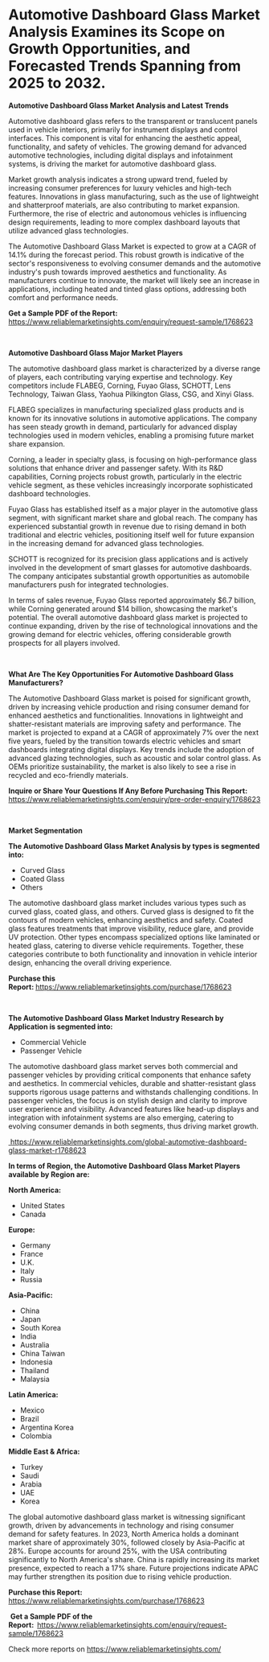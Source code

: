 <p><h1>Automotive Dashboard Glass Market Analysis Examines its Scope on Growth Opportunities, and Forecasted Trends Spanning from 2025 to 2032.</h1></p><p><strong>Automotive Dashboard Glass Market Analysis and Latest Trends</strong></p>
<p><p>Automotive dashboard glass refers to the transparent or translucent panels used in vehicle interiors, primarily for instrument displays and control interfaces. This component is vital for enhancing the aesthetic appeal, functionality, and safety of vehicles. The growing demand for advanced automotive technologies, including digital displays and infotainment systems, is driving the market for automotive dashboard glass. </p><p>Market growth analysis indicates a strong upward trend, fueled by increasing consumer preferences for luxury vehicles and high-tech features. Innovations in glass manufacturing, such as the use of lightweight and shatterproof materials, are also contributing to market expansion. Furthermore, the rise of electric and autonomous vehicles is influencing design requirements, leading to more complex dashboard layouts that utilize advanced glass technologies.</p><p>The Automotive Dashboard Glass Market is expected to grow at a CAGR of 14.1% during the forecast period. This robust growth is indicative of the sector's responsiveness to evolving consumer demands and the automotive industry's push towards improved aesthetics and functionality. As manufacturers continue to innovate, the market will likely see an increase in applications, including heated and tinted glass options, addressing both comfort and performance needs.</p></p>
<p><strong>Get a Sample PDF of the Report:&nbsp;</strong> <a href="https://www.reliablemarketinsights.com/enquiry/request-sample/1768623?utm_campaign=3037&utm_medium=2&utm_source=Github&utm_content=ia&utm_term=31032025&utm_id=automotive-dashboard-glass">https://www.reliablemarketinsights.com/enquiry/request-sample/1768623</a></p>
<p>&nbsp;</p>
<p><strong>Automotive Dashboard Glass Major Market Players</strong></p>
<p><p>The automotive dashboard glass market is characterized by a diverse range of players, each contributing varying expertise and technology. Key competitors include FLABEG, Corning, Fuyao Glass, SCHOTT, Lens Technology, Taiwan Glass, Yaohua Pilkington Glass, CSG, and Xinyi Glass.</p><p>FLABEG specializes in manufacturing specialized glass products and is known for its innovative solutions in automotive applications. The company has seen steady growth in demand, particularly for advanced display technologies used in modern vehicles, enabling a promising future market share expansion.</p><p>Corning, a leader in specialty glass, is focusing on high-performance glass solutions that enhance driver and passenger safety. With its R&D capabilities, Corning projects robust growth, particularly in the electric vehicle segment, as these vehicles increasingly incorporate sophisticated dashboard technologies.</p><p>Fuyao Glass has established itself as a major player in the automotive glass segment, with significant market share and global reach. The company has experienced substantial growth in revenue due to rising demand in both traditional and electric vehicles, positioning itself well for future expansion in the increasing demand for advanced glass technologies.</p><p>SCHOTT is recognized for its precision glass applications and is actively involved in the development of smart glasses for automotive dashboards. The company anticipates substantial growth opportunities as automobile manufacturers push for integrated technologies.</p><p>In terms of sales revenue, Fuyao Glass reported approximately $6.7 billion, while Corning generated around $14 billion, showcasing the market's potential. The overall automotive dashboard glass market is projected to continue expanding, driven by the rise of technological innovations and the growing demand for electric vehicles, offering considerable growth prospects for all players involved.</p></p>
<p>&nbsp;</p>
<p><strong>What Are The Key Opportunities For Automotive Dashboard Glass Manufacturers?</strong></p>
<p><p>The Automotive Dashboard Glass market is poised for significant growth, driven by increasing vehicle production and rising consumer demand for enhanced aesthetics and functionalities. Innovations in lightweight and shatter-resistant materials are improving safety and performance. The market is projected to expand at a CAGR of approximately 7% over the next five years, fueled by the transition towards electric vehicles and smart dashboards integrating digital displays. Key trends include the adoption of advanced glazing technologies, such as acoustic and solar control glass. As OEMs prioritize sustainability, the market is also likely to see a rise in recycled and eco-friendly materials.</p></p>
<p><strong>Inquire or Share Your Questions If Any Before Purchasing This Report:</strong> <a href="https://www.reliablemarketinsights.com/enquiry/pre-order-enquiry/1768623?utm_campaign=3037&utm_medium=2&utm_source=Github&utm_content=ia&utm_term=31032025&utm_id=automotive-dashboard-glass">https://www.reliablemarketinsights.com/enquiry/pre-order-enquiry/1768623</a></p>
<p>&nbsp;</p>
<p><strong>Market Segmentation</strong></p>
<p><strong>The Automotive Dashboard Glass Market Analysis by types is segmented into:</strong></p>
<p><ul><li>Curved Glass</li><li>Coated Glass</li><li>Others</li></ul></p>
<p><p>The automotive dashboard glass market includes various types such as curved glass, coated glass, and others. Curved glass is designed to fit the contours of modern vehicles, enhancing aesthetics and safety. Coated glass features treatments that improve visibility, reduce glare, and provide UV protection. Other types encompass specialized options like laminated or heated glass, catering to diverse vehicle requirements. Together, these categories contribute to both functionality and innovation in vehicle interior design, enhancing the overall driving experience.</p></p>
<p><strong>Purchase this Report:&nbsp;</strong><a href="https://www.reliablemarketinsights.com/purchase/1768623?utm_campaign=3037&utm_medium=2&utm_source=Github&utm_content=ia&utm_term=31032025&utm_id=automotive-dashboard-glass">https://www.reliablemarketinsights.com/purchase/1768623</a></p>
<p>&nbsp;</p>
<p><strong>The Automotive Dashboard Glass Market Industry Research by Application is segmented into:</strong></p>
<p><ul><li>Commercial Vehicle</li><li>Passenger Vehicle</li></ul></p>
<p><p>The automotive dashboard glass market serves both commercial and passenger vehicles by providing critical components that enhance safety and aesthetics. In commercial vehicles, durable and shatter-resistant glass supports rigorous usage patterns and withstands challenging conditions. In passenger vehicles, the focus is on stylish design and clarity to improve user experience and visibility. Advanced features like head-up displays and integration with infotainment systems are also emerging, catering to evolving consumer demands in both segments, thus driving market growth.</p></p>
<p><a href="https://www.reliablemarketinsights.com/global-automotive-dashboard-glass-market-r1768623?utm_campaign=3037&utm_medium=2&utm_source=Github&utm_content=ia&utm_term=31032025&utm_id=automotive-dashboard-glass">&nbsp;https://www.reliablemarketinsights.com/global-automotive-dashboard-glass-market-r1768623</a></p>
<p><strong>In terms of Region, the Automotive Dashboard Glass Market Players available by Region are:</strong></p>
<p>
    <p> <strong> North America: </strong>
        <ul>
            <li>United States</li>
            <li>Canada</li>
        </ul>
        </p> 
    <p> <strong> Europe: </strong>
        <ul>
            <li>Germany</li>
            <li>France</li>
            <li>U.K.</li>
            <li>Italy</li>
            <li>Russia</li>
        </ul>
        </p> 
    <p> <strong> Asia-Pacific: </strong>
        <ul>
            <li>China</li>
            <li>Japan</li>
            <li>South Korea</li>
            <li>India</li>
            <li>Australia</li>
            <li>China Taiwan</li>
            <li>Indonesia</li>
            <li>Thailand</li>
            <li>Malaysia</li>
        </ul>
        </p> 
    <p> <strong> Latin America: </strong>
        <ul>
            <li>Mexico</li>
            <li>Brazil</li>
            <li>Argentina Korea</li>
            <li>Colombia</li>
        </ul>
        </p> 
    <p> <strong> Middle East & Africa: </strong>
        <ul>
            <li>Turkey</li>
            <li>Saudi</li>
            <li>Arabia</li>
            <li>UAE</li>
            <li>Korea</li>
        </ul>
    </p>
    </p>
<p><p>The global automotive dashboard glass market is witnessing significant growth, driven by advancements in technology and rising consumer demand for safety features. In 2023, North America holds a dominant market share of approximately 30%, followed closely by Asia-Pacific at 28%. Europe accounts for around 25%, with the USA contributing significantly to North America's share. China is rapidly increasing its market presence, expected to reach a 17% share. Future projections indicate APAC may further strengthen its position due to rising vehicle production.</p></p>
<p><strong>Purchase this Report: </strong><a href="https://www.reliablemarketinsights.com/purchase/1768623?utm_campaign=3037&utm_medium=2&utm_source=Github&utm_content=ia&utm_term=31032025&utm_id=automotive-dashboard-glass">https://www.reliablemarketinsights.com/purchase/1768623</a></p>
<p>&nbsp;<strong>Get a Sample PDF of the Report:&nbsp;&nbsp;</strong><a href="https://www.reliablemarketinsights.com/enquiry/request-sample/1768623?utm_campaign=3037&utm_medium=2&utm_source=Github&utm_content=ia&utm_term=31032025&utm_id=automotive-dashboard-glass">https://www.reliablemarketinsights.com/enquiry/request-sample/1768623</a></p>
<p><strong></strong></p>
<p>Check more reports on <a href="https://www.reliablemarketinsights.com/?utm_campaign=3037&utm_medium=2&utm_source=Github&utm_content=ia&utm_term=31032025&utm_id=automotive-dashboard-glass">https://www.reliablemarketinsights.com/</a></p>